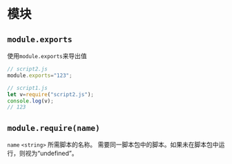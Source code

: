 # 模块
## `module.exports`
使用`module.exports`来导出值
```javascript
// script2.js
module.exports="123";
```
```javascript
// script1.js
let v=require("script2.js");
console.log(v);
// 123
```

## `module.require(name)`
`name` `<string>` 所需脚本的名称。
需要同一脚本包中的脚本。如果未在脚本包中运行，则视为“undefined”。
